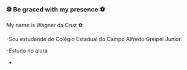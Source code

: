 ### ⚽ Be graced with my presence ⚽

My name is Wagner da Cruz ⚽

-Sou estudande do Colégio Estadual do Campo Alfredo Greipel Junior

-Estudo no alura

-
